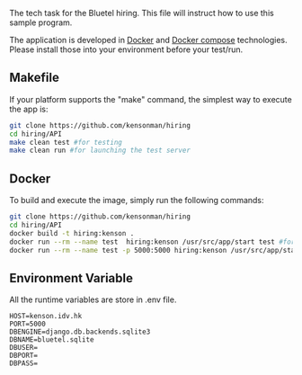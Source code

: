The tech task for the Bluetel hiring. This file will instruct how to use this sample program.

The application is developed in [Docker](https://www.docker.com) and [Docker compose](https://docs.docker.com/compose/) technologies. Please install those into your environment before your test/run.

Makefile
----
If your platform supports the "make" command, the simplest way to execute the app is:
```bash
git clone https://github.com/kensonman/hiring
cd hiring/API
make clean test #for testing
make clean run #for launching the test server
```

Docker
----
To build and execute the image, simply run the following commands:
```bash
git clone https://github.com/kensonman/hiring
cd hiring/API
docker build -t hiring:kenson .
docker run --rm --name test  hiring:kenson /usr/src/app/start test #for testing
docker run --rm --name test -p 5000:5000 hiring:kenson /usr/src/app/start run #for launch the testing service
```

Environment Variable
----
All the runtime variables are store in .env file. 
```
HOST=kenson.idv.hk
PORT=5000
DBENGINE=django.db.backends.sqlite3
DBNAME=bluetel.sqlite
DBUSER=
DBPORT=
DBPASS=
```

